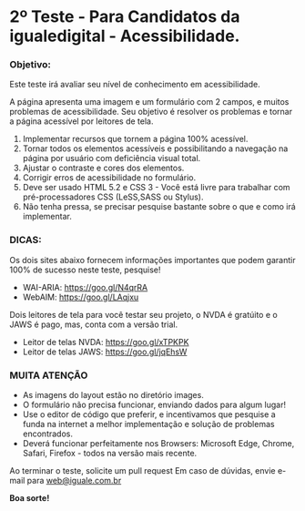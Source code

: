 # 2º Teste - Para Candidatos da igualedigital - Acessibilidade.

### Objetivo:

Este teste irá avaliar seu nível de conhecimento em acessibilidade.

A página apresenta uma imagem e um formulário com 2 campos, e muitos problemas de acessibilidade.
Seu objetivo é resolver os problemas e tornar a página acessível por leitores de tela.

1. Implementar recursos que tornem a página 100% acessível.
2. Tornar todos os elementos acessíveis e possibilitando a navegação na página por usuário com deficiência visual total.
3. Ajustar o contraste e cores dos elementos.
4. Corrigir erros de acessibilidade no formulário.
5. Deve ser usado HTML 5.2 e CSS 3 - Você está livre para trabalhar com pré-processadores CSS (LeSS,SASS ou Stylus).
6. Não tenha pressa, se precisar pesquise bastante sobre o que e como irá implementar.

### DICAS:

Os dois sites abaixo fornecem informações importantes que podem garantir 100% de sucesso neste teste, pesquise!

* WAI-ARIA: https://goo.gl/N4qrRA
* WebAIM: https://goo.gl/LAqjxu

Dois leitores de tela para você testar seu projeto, o NVDA é gratúito e o JAWS é pago, mas, conta com a versão trial.

* Leitor de telas NVDA: https://goo.gl/xTPKPK
* Leitor de telas JAWS: https://goo.gl/jqEhsW

### MUITA ATENÇÃO

* As imagens do layout estão no diretório images.
* O formulário não precisa funcionar, enviando dados para algum lugar!
* Use o editor de código que preferir, e incentivamos que pesquise a funda na internet a melhor implementação e solução de problemas encontrados.
* Deverá funcionar perfeitamente nos Browsers: Microsoft Edge, Chrome, Safari, Firefox - todos na versão mais recente.

Ao terminar o teste, solicite um pull request
Em caso de dúvidas, envie e-mail para web@iguale.com.br

**Boa sorte!**
